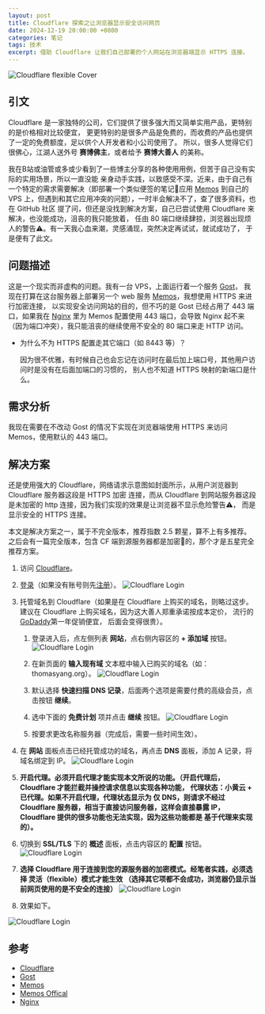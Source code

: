 ```yaml
---
layout: post
title: Cloudflare 探索之让浏览器显示安全访问网页
date: 2024-12-19 20:00:00 +0800
categories: 笔记
tags: 技术
excerpt: 借助 Cloudflare 让我们自己部署的个人网站在浏览器端显示 HTTPS 连接。
---
```


![Cloudflare flexible Cover](/images/cloudflare/cf-flexible-connect.png "题图")

## 引文

Cloudflare 是一家独特的公司，它们提供了很多强大而又简单实用产品，更特别的是价格相对比较便宜，
更更特别的是很多产品是免费的，而收费的产品也提供了一定的免费额度，足以供个人开发者和小公司使用了。
所以，很多人觉得它们很佛心，江湖人送外号 **赛博佛主**，或者给予 **赛博大善人** 的美称。

我在B站或油管或多或少看到了一些博主分享的各种使用用例，但苦于自己没有实际的实用场景，所以一直没能
亲身动手实践，以致感受不深。近来，由于自己有一个特定的需求需要解决（即部署一个类似便签的笔记📒应用 [Memos][memos]
到自己的 VPS 上，但遇到和其它应用冲突的问题），一时半会解决不了，查了很多资料，也在 GitHub 社区
提了问，但还是没找到解决方案，自己已尝试使用 Cloudflare 来解决，也没能成功，沮丧的我只能放着，
任由 80 端口继续肆掠，浏览器出现烦人的警告⚠️。有一天我心血来潮，灵感涌现，突然决定再试试，就试成功了，
于是便有了此文。

## 问题描述

这是一个现实而非虚构的问题。我有一台 VPS，上面运行着一个服务 [Gost][gost]，
我现在打算在这台服务器上部署另一个 web 服务 [Memos][memos]，我想使用 HTTPS 来进行加密连接，
以实现安全访问网站的目的，但不巧的是 Gost 已经占用了 443 端口，如果我在 [Nginx][nginx] 里为
Memos 配置使用 443 端口，会导致 Nginx 起不来（因为端口冲突），我只能沮丧的继续使用不安全的 80
 端口来走 HTTP 访问。

- 为什么不为 HTTPS 配置走其它端口（如 8443 等）？
  
  因为很不优雅，有时候自己也会忘记在访问时在最后加上端口号，其他用户访问时是没有在后面加端口的习惯的，
别人也不知道 HTTPS 映射的新端口是什么。

## 需求分析

我现在需要在不改动 Gost 的情况下实现在浏览器端使用 HTTPS 来访问 Memos，使用默认的 443 端口。

## 解决方案

还是使用强大的 Cloudflare，网络请求示意图如封面所示，从用户浏览器到 Cloudflare 服务器这段是 HTTPS 加密
连接，而从 Cloudflare 到网站服务器这段是未加密的 http 连接，因为我们实现的效果是让浏览器不显示危险警告⚠️，
而是显示安全的 HTTPS 连接。

本文是解决方案之一，属于不完全版本，推荐指数 2.5 颗星，算不上有多推荐。之后会有一篇完全版本，包含
CF 端到源服务器都是加密🔐的，那个才是五星完全推荐方案。

1. 访问 [Cloudflare][cf]。

1. [登录][cf-login]（如果没有账号则先[注册][cf-reg]）。
![Cloudflare Login](/images/cloudflare/cf-login.png "登录")

1. 托管域名到 Cloudflare（如果是在 Cloudflare 上购买的域名，则略过这步。
建议在 Cloudflare 上购买域名，因为这大善人郑重承诺按成本定价， 流行的 [GoDaddy][godaddy]第一年促销便宜，
后面会变得很贵）。

    1. 登录进入后，点左侧列表 **网站**，点右侧内容区的 **+ 添加域** 按钮。
    ![Cloudflare Login](/images/cloudflare/cf-adddomain-btn.png "添加域按钮")

    1. 在新页面的 **输入现有域** 文本框中输入已购买的域名（如：thomasyang.org）。
    ![Cloudflare Login](/images/cloudflare/cf-adddomain-panel.png "输入现有域面板")

    1. 默认选择 **快速扫描 DNS 记录**，后面两个选项是需要付费的高级会员，点击按钮 **继续**。

    1. 选中下面的 **免费计划** 项并点击 **继续** 按钮。
    ![Cloudflare Login](/images/cloudflare/cf-freepanel.png "免费计划选项")

    1. 按要求更改名称服务器（完成后，需要一些时间生效）。

1. 在 **网站** 面板点击已经托管成功的域名，再点击 **DNS** 面板，添加 A 记录，将域名绑定到 IP。
![Cloudflare Login](/images/cloudflare/cf-add-a-record.png "添加 A 记录")

1. **开启代理。必须开启代理才能实现本文所说的功能。（开启代理后，Cloudflare 才能拦截并操控请求信息以实现各种功能，
代理状态：小黄云 + 已代理。如果不开启代理，代理状态显示为 仅 DNS，则请求不经过 Cloudflare
服务器，相当于直接访问服务器，这样会直接暴露 IP，Cloudflare 提供的很多功能也无法实现，因为这些功能都是
基于代理来实现的）。**

1. 切换到 **SSL/TLS** 下的 **概述** 面板，点击内容区的 **配置** 按钮。
![Cloudflare Login](/images/cloudflare/cf-config-connect-secret-mode.png "配置按钮")

1. **选择 Cloudflare 用于连接到您的源服务器的加密模式。经笔者实践，必须选择 灵活（flexible）模式才能生效
（选择其它项都不会成功，浏览器仍显示当前网页使用的是不安全的连接）**
![Cloudflare Login](/images/cloudflare/cf-flexible-mode.png "灵活模式")

1. 效果如下。

![Cloudflare Login](/images/cloudflare/browser-effects.png)

## 参考

- [Cloudflare][cf]
- [Gost][gost]
- [Memos][memos]
- [Memos Offical][memos-offcial]
- [Nginx][nginx]

[cf]: https://www.cloudflare.com/zh-cn
[cf-login]: https://dash.cloudflare.com/login
[cf-reg]: https://dash.cloudflare.com/sign-up
[godaddy]: https://www.godaddy.com
[gost]: https://gost.run
[memos]: https://memos.thomasyang.nl
[memos-offcial]: https://www.usememos.com
[nginx]: https://nginx.org
